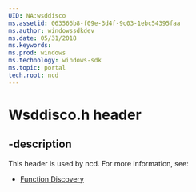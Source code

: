 ```yaml
---
UID: NA:wsddisco
ms.assetid: 063566b8-f09e-3d4f-9c03-1ebc54395faa
ms.author: windowssdkdev
ms.date: 05/31/2018
ms.keywords: 
ms.prod: windows
ms.technology: windows-sdk
ms.topic: portal
tech.root: ncd
---
```


# Wsddisco.h header


## -description


This header is used by ncd. For more information, see:

- [Function Discovery](../_ncd/index.md)